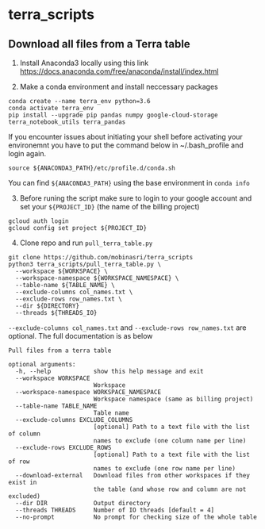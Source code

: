 # terra_scripts
## Download all files from a Terra table 

1. Install Anaconda3 locally using this link
https://docs.anaconda.com/free/anaconda/install/index.html

2. Make a conda environment and install neccessary packages
```
conda create --name terra_env python=3.6
conda activate terra_env
pip install --upgrade pip pandas numpy google-cloud-storage terra_notebook_utils terra_pandas
```

If you encounter issues about initiating your shell before activating your environemnt you have to put the command below in ~/.bash_profile and login again.
```
source ${ANACONDA3_PATH}/etc/profile.d/conda.sh
```
You can find `${ANACONDA3_PATH}` using the base environment in `conda info`

3. Before runing the script make sure to login to your google account and set your `${PROJECT_ID}` (the name of the billing project)
```
gcloud auth login
gcloud config set project ${PROJECT_ID}
```

4. Clone repo and run `pull_terra_table.py`

```
git clone https://github.com/mobinasri/terra_scripts
python3 terra_scripts/pull_terra_table.py \
  --workspace ${WORKSPACE} \
  --workspace-namespace ${WORKSPACE_NAMESPACE} \
  --table-name ${TABLE_NAME} \
  --exclude-columns col_names.txt \
  --exclude-rows row_names.txt \
  --dir ${DIRECTORY}
  --threads ${THREADS_IO}
```
`--exclude-columns col_names.txt` and `--exclude-rows row_names.txt` are optional.
The full documentation is as below
```
Pull files from a terra table

optional arguments:
  -h, --help            show this help message and exit
  --workspace WORKSPACE
                        Workspace
  --workspace-namespace WORKSPACE_NAMESPACE
                        Workspace namespace (same as billing project)
  --table-name TABLE_NAME
                        Table name
  --exclude-columns EXCLUDE_COLUMNS
                        [optional] Path to a text file with the list of column
                        names to exclude (one column name per line)
  --exclude-rows EXCLUDE_ROWS
                        [optional] Path to a text file with the list of row
                        names to exclude (one row name per line)
  --download-external   Download files from other workspaces if they exist in
                        the table (and whose row and column are not excluded)
  --dir DIR             Output directory
  --threads THREADS     Number of IO threads [default = 4]
  --no-prompt           No prompt for checking size of the whole table
```
